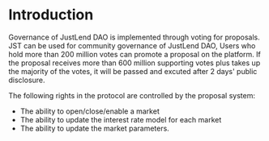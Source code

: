 # Introduction

Governance of JustLend DAO is implemented through voting for proposals. JST can be used for community governance of JustLend DAO, Users who hold more than 200 million votes can promote a proposal on the platform. If the proposal receives more than 600 million supporting votes plus takes up the majority of the votes, it will be passed and excuted after 2 days' public disclosure.

The following rights in the protocol are controlled by the proposal system:&#x20;

* The ability to open/close/enable a  market&#x20;
* The ability to update the interest rate model for each market&#x20;
* The ability to update the market parameters.
